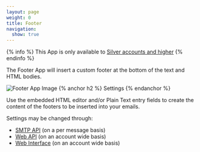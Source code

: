 ```yaml
---
layout: page
weight: 0
title: Footer
navigation:
  show: true
---
```


{% info %}
This App is only available to <a href="https://sendgrid.com/pricing">Silver accounts and higher</a>
{% endinfo %}

The Footer App will insert a custom footer at the bottom of the text and HTML bodies.

![Footer App Image]({{root_url}}/images/footer.png "Footer")
{% anchor h2 %}
Settings 
{% endanchor %}

Use the embedded HTML editor and/or Plain Text entry fields to create the content of the footers to be inserted into your emails.

Settings may be changed through:

-   [SMTP API]({{root_url}}/API_Reference/SMTP_API/apps.html#footer) (on a per message basis)
-   [Web API]({{root_url}}/API_Reference/Web_API/filter_settings.html#-Footer) (on an account wide basis)
-   [Web Interface](https://sendgrid.com/app) (on an account wide basis)
